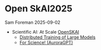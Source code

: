 # Open SkAI2025
Sam Foreman
2025-09-02

- Scientific AI: At Scale [OpenSKAI](https://www.openskai.org)
  - [Distributed Training of Large Models](./training/index.qmd)
  - [For Science! (AuroraGPT)](./ai4science/index.qmd)
